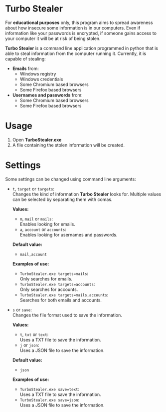 # Turbo Stealer

For **educational purposes** only, this program aims to spread awareness about how insecure some information is in our computers. Even if information like your passwords is encrypted, if someone gains access to your computer it will be at risk of being stolen. 

**Turbo Stealer** is a command line application programmed in python that is able to steal information from the computer running it. Currently, it is capable of stealing:
- **Emails** from:  
  - Windows registry
  - Windows credentials
  - Some Chromium based browsers
  - Some Firefox based browsers
- **Usernames and passwords** from:  
  - Some Chromium based browsers
  - Some Firefox based browsers

# Usage

1. Open **TurboStealer.exe**
1. A file containing the stolen information will be created.

# Settings

Some settings can be changed using command line arguments:  

- ```t```, ```target``` or ```targets```:  
  Changes the kind of information **Turbo Stealer** looks for. Multiple values can be selected by separating them with comas.  

  **Values:**  
  - ```m```, ```mail``` or ```mails```:  
  Enables looking for emails.
  - ```a```, ```account``` or ```accounts```:  
  Enables looking for usernames and passwords.

  **Default value:**  
  - ```mail,account```  

  **Examples of use:**  
  - ```TurboStealer.exe targets=mails```:  
  Only searches for emails.  
  - ```TurboStealer.exe targets=accounts```:  
  Only searches for accounts.  
  - ```TurboStealer.exe targets=mails,accounts```:  
  Searches for both emails and accounts.  

- ```s``` or ```save```:  
  Changes the file format used to save the information.  

  **Values:**  
  - ```t```, ```txt``` or ```text```:  
  Uses a TXT file to save the information.
  - ```j``` or ```json```:  
  Uses a JSON file to save the information.

  **Default value:**  
  - ```json```  

  **Examples of use:**  
  - ```TurboStealer.exe save=text```:  
  Uses a TXT file to save the information.
  - ```TurboStealer.exe save=json```:  
  Uses a JSON file to save the information.
